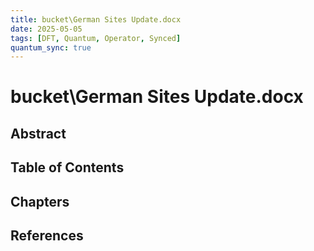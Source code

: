 ```yaml
---
title: bucket\German Sites Update.docx
date: 2025-05-05
tags: [DFT, Quantum, Operator, Synced]
quantum_sync: true
---
```

# bucket\German Sites Update.docx

## Abstract

## Table of Contents

## Chapters

## References

